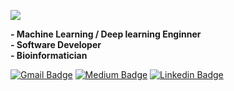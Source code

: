 <a href="https://hits.seeyoufarm.com"><img src="https://hits.seeyoufarm.com/api/count/incr/badge.svg?url=https%3A%2F%2Fgithub.com%2FLEEKIWOOK%2Fhit-counter&count_bg=%2379C83D&title_bg=%23555555&icon=&icon_color=%23E7E7E7&title=hits&edge_flat=false"/></a>

<b>
- Machine Learning / Deep learning Enginner<br>
- Software Developer<br>
- Bioinformatician<br>
</b>

[![Gmail Badge](https://img.shields.io/badge/Gmail-d14836?style=flat-square&logo=Gmail&logoColor=white&link=mailto:leek0502@gmail.com)](mailto:leek0502@gmail.com)
[![Medium Badge](http://img.shields.io/badge/-Medium-12100E?style=flat-square&logo=medium&logoColor=white&link=https://bimlkw.medium.com)](https://bimlkw.medium.com)
[![Linkedin Badge](https://img.shields.io/badge/-LinkedIn-blue?style=flat-square&logo=Linkedin&logoColor=white&link=https://www.linkedin.com/in/기욱-이-7793807b/)](https://www.linkedin.com/in/기욱-이-7793807b/)
